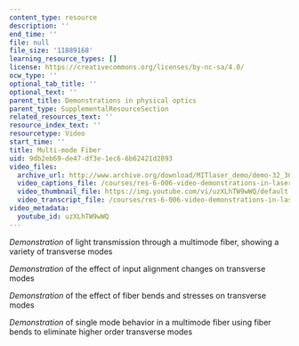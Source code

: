 ```yaml
---
content_type: resource
description: ''
end_time: ''
file: null
file_size: '11889168'
learning_resource_types: []
license: https://creativecommons.org/licenses/by-nc-sa/4.0/
ocw_type: ''
optional_tab_title: ''
optional_text: ''
parent_title: Demonstrations in physical optics
parent_type: SupplementalResourceSection
related_resources_text: ''
resource_index_text: ''
resourcetype: Video
start_time: ''
title: Multi-mode Fiber
uid: 9db2eb69-de47-df3e-1ec6-6b62421d2893
video_files:
  archive_url: http://www.archive.org/download/MITlaser_demo/demo-32_300k.mp4
  video_captions_file: /courses/res-6-006-video-demonstrations-in-lasers-and-optics-spring-2008/698d7846125b59a0b3afb825ccf8dab7_uzXLhTW9wWQ.vtt
  video_thumbnail_file: https://img.youtube.com/vi/uzXLhTW9wWQ/default.jpg
  video_transcript_file: /courses/res-6-006-video-demonstrations-in-lasers-and-optics-spring-2008/956333dab57e965d391af05f1aca9014_uzXLhTW9wWQ.pdf
video_metadata:
  youtube_id: uzXLhTW9wWQ
---
```


_Demonstration_ of light transmission through a multimode fiber, showing a variety of transverse modes

_Demonstration_ of the effect of input alignment changes on transverse modes

_Demonstration_ of the effect of fiber bends and stresses on transverse modes

_Demonstration_ of single mode behavior in a multimode fiber using fiber bends to eliminate higher order transverse modes

